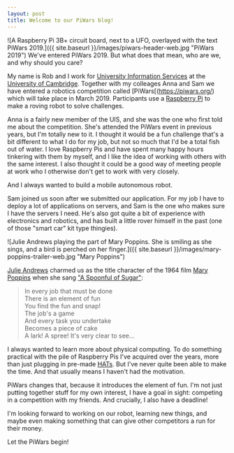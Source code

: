 ```yaml
---
layout: post
title: Welcome to our PiWars blog!
---
```


![A Raspberry Pi 3B+ circuit board, next to a UFO, overlayed with the text PiWars 2019.]({{ site.baseurl }}/images/piwars-header-web.jpg "PiWars 2019")
We've entered PiWars 2019. But what does that mean, who are we, and why should you care?

My name is Rob and I work for [University Information Services](http://www.uis.cam.ac.uk/) at the [University of Cambridge](http://www.cam.ac.uk/). Together with my colleages Anna and Sam we have entered a robotics competition called [PiWars[(https://piwars.org/) which will take place in March 2019. Participants use a [Raspberry Pi](https://www.raspberrypi.org/) to make a roving robot to solve challenges.

Anna is a fairly new member of the UIS, and she was the one who first told me about the competition. She's attended the PiWars event in previous years, but I'm totally new to it. I thought it would be a fun challenge that's a bit different to what I do for my job, but not so much that I'd be a total fish out of water. I love Raspberry Pis and have spent many happy hours tinkering with them by myself, and I like the idea of working with others with the same interest. I also thought it could be a good way of meeting people at work who I otherwise don't get to work with very closely.

And I always wanted to build a mobile autonomous robot.

Sam joined us soon after we submitted our application. For my job I have to deploy a lot of applications on servers, and Sam is the one who makes sure I have the servers I need. He's also got quite a bit of experience with electronics and robotics, and has built a little rover himself in the past (one of those "smart car" kit type thingies).

![Julie Andrews playing the part of Mary Poppins. She is smiling as she sings, and a bird is perched on her finger.]({{ site.baseurl }}/images/mary-poppins-trailer-web.jpg
 "Mary Poppins")
 
[Julie Andrews](https://en.wikipedia.org/wiki/Julie_Andrews) charmed us as the title character of the 1964 film [Mary Poppins](https://en.wikipedia.org/wiki/Mary_Poppins_(film)) when she sang ["A Spoonful of Sugar"](https://en.wikipedia.org/wiki/A_Spoonful_of_Sugar]):
 
> In every job that must be done  
> There is an element of fun  
> You find the fun and snap!  
> The job's a game  
> And every task you undertake  
> Becomes a piece of cake  
> A lark! A spree! It's very clear to see...  

I always wanted to learn more about physical computing. To do something practical with the pile of Raspberry Pis I've acquired over the years, more than just plugging in pre-made [HATs](https://www.raspberrypi.org/blog/introducing-raspberry-pi-hats/). But I've never quite been able to make the time. And that usually means I haven't had the motivation.

PiWars changes that, because it introduces the element of fun. I'm not just putting together stuff for my own interest, I have a goal in sight: competing in a competition with my friends. And crucially, I also have a deadline!

I'm looking forward to working on our robot, learning new things, and maybe even making something that can give other competitors a run for their money.

Let the PiWars begin!
